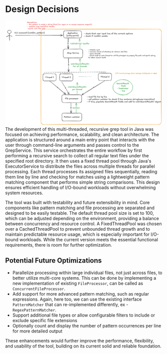 # Design Decisions
![multithreadedgrep_highlevel_overview.png](multithreadedgrep_highlevel_overview.png)
The development of this multi-threaded, recursive grep tool in Java was focused on achieving performance, scalability, and clean architecture. The application is structured around a main entry point that interacts with the user through command-line arguments and passes control to the GrepService. This service orchestrates the entire workflow by first performing a recursive search to collect all regular text files under the specified root directory. It then uses a fixed thread pool through Java's ExecutorService to distribute the files across multiple threads for parallel processing. Each thread processes its assigned files sequentially, reading them line by line and checking for matches using a lightweight pattern matching component that performs simple string comparisons. This design ensures efficient handling of I/O-bound workloads without overwhelming system resources.

The tool was built with testability and future extensibility in mind. Core components like pattern matching and file processing are separated and designed to be easily testable. The default thread pool size is set to 100, which can be adjusted depending on the environment, providing a balance between concurrency and resource control. A FixedThreadPool was chosen over a CachedThreadPool to prevent unbounded thread growth and to maintain predictable resource usage, which is especially important for I/O-bound workloads. While the current version meets the essential functional requirements, there is room for further optimization. 

## Potential Future Optimizations
- Parallelize processing within large individual files, not just across files, to better utilize multi-core systems. This can be done by implementing a new implementation of existing `FileProcessor`, can be called as `ConcurrentFileProcessor`.
- Add support for more advanced pattern matching, such as regular expressions. Again, here too, we can use the existing interface `PatternMatcher` that can re-implemented differently, ex - `RegexPatternMatcher`.
- Support additional file types or allow configurable filters to include or exclude specific file extensions
- Optionally count and display the number of pattern occurrences per line for more detailed output

These enhancements would further improve the performance, flexibility, and usability of the tool, building on its current solid and reliable foundation.